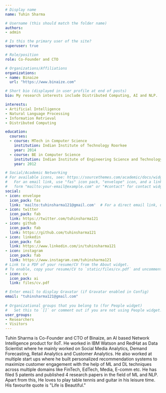 ```yaml
---
# Display name
name: Tuhin Sharma

# Username (this should match the folder name)
authors:
- admin

# Is this the primary user of the site?
superuser: true

# Role/position
role: Co-Founder and CTO

# Organizations/Affiliations
organizations:
- name: Binaize
  url: "https://www.binaize.com"

# Short bio (displayed in user profile at end of posts)
bio: My research interests include Distributed Computing, AI and NLP.

interests:
- Artificial Intelligence
- Natural Language Processing
- Information Retrieval
- Distributed Computing

education:
  courses:
  - course: MTech in Computer Science
    institution: Indian Institute of Technology Roorkee
    year: 2014
  - course: BE in Computer Science
    institution: Indian Institute of Engineering Science and Technology Shibpur
    year: 2012

# Social/Academic Networking
# For available icons, see: https://sourcethemes.com/academic/docs/widgets/#icons
#   For an email link, use "fas" icon pack, "envelope" icon, and a link in the
#   form "mailto:your-email@example.com" or "#contact" for contact widget.
social:
- icon: envelope
  icon_pack: fas
  link: 'mailto:tuhinsharma121@gmail.com'  # For a direct email link, use "mailto:test@example.org".
- icon: twitter
  icon_pack: fab
  link: https://twitter.com/tuhinsharma121
- icon: github
  icon_pack: fab
  link: https://github.com/tuhinsharma121
- icon: linkedin
  icon_pack: fab
  link: https://www.linkedin.com/in/tuhinsharma121
- icon: instagram
  icon_pack: fab
  link: https://www.instagram.com/tuhinsharma121
# Link to a PDF of your resume/CV from the About widget.
# To enable, copy your resume/CV to `static/files/cv.pdf` and uncomment the lines below.  
- icon: cv
  icon_pack: ai
  link: files/cv.pdf

# Enter email to display Gravatar (if Gravatar enabled in Config)
email: "tuhinsharma121@gmail.com"
  
# Organizational groups that you belong to (for People widget)
#   Set this to `[]` or comment out if you are not using People widget.  
user_groups:
- Researchers
- Visitors
---
```


Tuhin Sharma is Co-Founder and CTO of Binaize, an AI based Network Intelligence product for IIoT. He worked in IBM Watson and RedHat as Data Scientist where he mainly worked on Social Media Analytics, Demand Forecasting, Retail Analytics and Customer Analytics. He also worked at multiple start ups where he built personalized recommendation systems to maximize customer engagement with the help of ML and DL techniques across multiple domains like FinTech, EdTech, Media, E-comm etc. He has filed 5 patents and published 4 research papers in the field of ML and NLP. Apart from this, He loves to play table tennis and guitar in his leisure time. His favourite quote is "Life is Beautiful."
